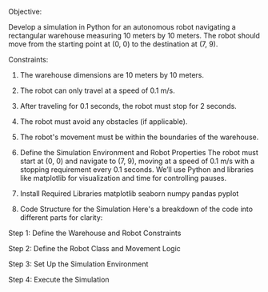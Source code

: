 Objective: 

Develop a simulation in Python for an autonomous robot navigating a 
rectangular warehouse measuring 10 meters by 10 meters. The robot should move 
from the starting point at (0, 0) to the destination at (7, 9). 

Constraints: 

1. The warehouse dimensions are 10 meters by 10 meters. 
2. The robot can only travel at a speed of 0.1 m/s. 
3. After traveling for 0.1 seconds, the robot must stop for 2 seconds. 
4. The robot must avoid any obstacles (if applicable). 
5. The robot's movement must be within the boundaries of the warehouse.

1. Define the Simulation Environment and Robot Properties
The robot must start at (0, 0) and navigate to (7, 9), moving at a speed of 0.1 m/s with a stopping requirement every 0.1 seconds. We’ll use Python and libraries like matplotlib for visualization and time for controlling pauses.

2. Install Required Libraries
matplotlib
seaborn
numpy
pandas
pyplot

3. Code Structure for the Simulation
Here's a breakdown of the code into different parts for clarity:

Step 1: Define the Warehouse and Robot Constraints

Step 2: Define the Robot Class and Movement Logic

Step 3: Set Up the Simulation Environment

Step 4: Execute the Simulation
